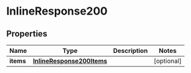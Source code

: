 
# InlineResponse200

## Properties
Name | Type | Description | Notes
------------ | ------------- | ------------- | -------------
**items** | [**InlineResponse200Items**](InlineResponse200Items.md) |  |  [optional]



